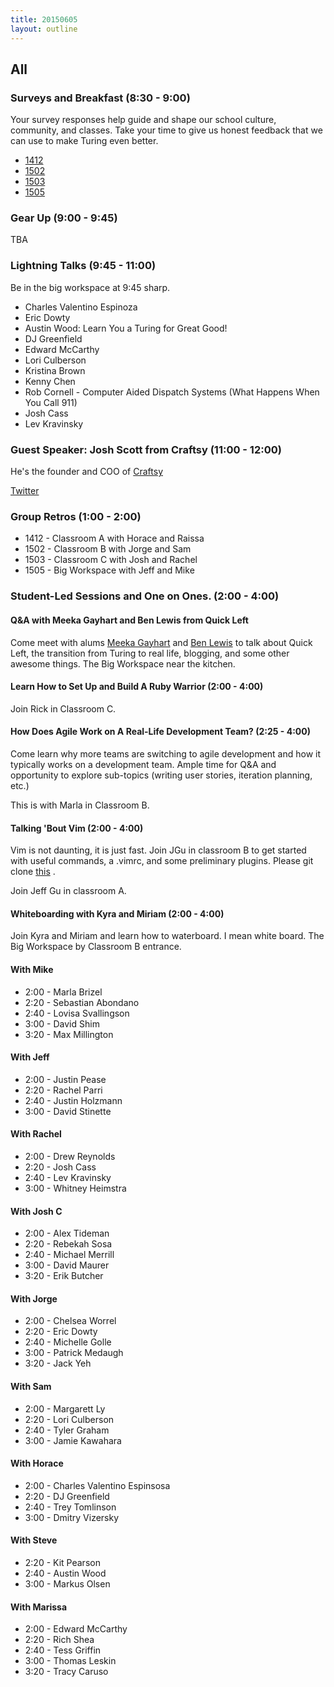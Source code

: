 ```yaml
---
title: 20150605
layout: outline
---
```


## All

### Surveys and Breakfast (8:30 - 9:00)

Your survey responses help guide and shape our school culture, community, and classes. Take your time to give us honest feedback that we can use to make Turing even better. 

* [1412](https://docs.google.com/a/casimircreative.com/forms/d/16xsJsBuqlymtnJVsirXaGXdp_whrfWwXJRBhPwTwjPk/viewform)
* [1502](https://docs.google.com/a/casimircreative.com/forms/d/1K-j2VGi4wVywbuVFy8MBI1LkDXc9wX3miEg0itgaW1g/viewform)
* [1503](https://docs.google.com/a/casimircreative.com/forms/d/1yye8-o9cRm-EN6SwmjJXuknX6iqiNjIu4GLpB6NmRww/viewform)
* [1505](https://docs.google.com/a/casimircreative.com/forms/d/1NNJlhVatk_GkTN4Kz2Hu5fuyYyi8KQw096vveF-Nhcs/viewform)

### Gear Up (9:00 - 9:45)

TBA

### Lightning Talks (9:45 - 11:00)

Be in the big workspace at 9:45 sharp.

* Charles Valentino Espinoza
* Eric Dowty
* Austin Wood: Learn You a Turing for Great Good!
* DJ Greenfield
* Edward McCarthy
* Lori Culberson
* Kristina Brown
* Kenny Chen
* Rob Cornell - Computer Aided Dispatch Systems (What Happens When You Call 911)
* Josh Cass
* Lev Kravinsky


### Guest Speaker: Josh Scott from Craftsy (11:00 - 12:00)

He's the founder and COO of [Craftsy](http://craftsy.com)

[Twitter](https://twitter.com/josh_scott)


### Group Retros (1:00 - 2:00)

* 1412 - Classroom A with Horace and Raissa
* 1502 - Classroom B with Jorge and Sam
* 1503 - Classroom C with Josh and Rachel
* 1505 - Big Workspace with Jeff and Mike

### Student-Led Sessions and One on Ones. (2:00 - 4:00)

#### Q&A with Meeka Gayhart and Ben Lewis from Quick Left

Come meet with alums [Meeka Gayhart](https://quickleft.com/blog/author/mgayhart/) and [Ben Lewis](https://quickleft.com/blog/author/blewis/) to talk about Quick Left, the transition from Turing to real life, blogging, and some other awesome things. The Big Workspace near the kitchen.

#### Learn How to Set Up and Build A Ruby Warrior (2:00 - 4:00)

Join Rick in Classroom C.

#### How Does Agile Work on A Real-Life Development Team? (2:25 - 4:00)

Come learn why more teams are switching to agile development and how it typically works
on a development team. Ample time for Q&A and opportunity to explore sub-topics (writing
user stories, iteration planning, etc.)

This is with Marla in Classroom B.

#### Talking 'Bout Vim (2:00 - 4:00)
Vim is not daunting, it is just fast. Join JGu in classroom B to get started with useful commands, a .vimrc, and some preliminary
plugins. Please git clone [this](https://github.com/jgu2160/beginning-vim) .

Join Jeff Gu in classroom A.

#### Whiteboarding with Kyra and Miriam (2:00 - 4:00)

Join Kyra and Miriam and learn how to waterboard.  I mean white board. The Big Workspace by Classroom B entrance.

#### With Mike

* 2:00 - Marla Brizel
* 2:20 - Sebastian Abondano
* 2:40 - Lovisa Svallingson
* 3:00 - David Shim
* 3:20 - Max Millington

#### With Jeff
* 2:00 - Justin Pease
* 2:20 - Rachel Parri
* 2:40 - Justin Holzmann
* 3:00 - David Stinette

#### With Rachel

* 2:00 - Drew Reynolds
* 2:20 - Josh Cass
* 2:40 - Lev Kravinsky
* 3:00 - Whitney Heimstra

#### With Josh C

* 2:00 - Alex Tideman
* 2:20 - Rebekah Sosa
* 2:40 - Michael Merrill
* 3:00 - David Maurer
* 3:20 - Erik Butcher

#### With Jorge

* 2:00 - Chelsea Worrel
* 2:20 - Eric Dowty
* 2:40 - Michelle Golle
* 3:00 - Patrick Medaugh
* 3:20 - Jack Yeh

#### With Sam

* 2:00 - Margarett Ly
* 2:20 - Lori Culberson
* 2:40 - Tyler Graham
* 3:00 - Jamie Kawahara

#### With Horace

* 2:00 - Charles Valentino Espinsosa
* 2:20 - DJ Greenfield
* 2:40 - Trey Tomlinson
* 3:00 - Dmitry Vizersky

#### With Steve

* 2:20 - Kit Pearson
* 2:40 - Austin Wood
* 3:00 - Markus Olsen

#### With Marissa

* 2:00 - Edward McCarthy
* 2:20 - Rich Shea
* 2:40 - Tess Griffin
* 3:00 - Thomas Leskin
* 3:20 - Tracy Caruso
